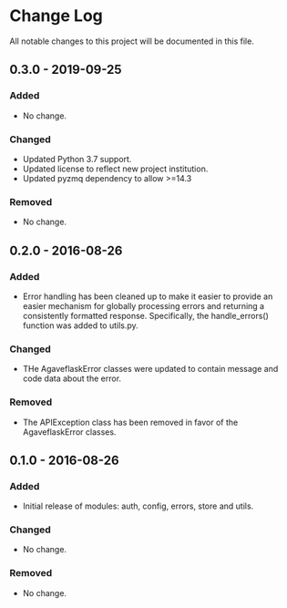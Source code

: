 # Change Log
All notable changes to this project will be documented in this file.

## 0.3.0 - 2019-09-25
### Added
- No change.

### Changed
- Updated Python 3.7 support.
- Updated license to reflect new project institution.
- Updated pyzmq dependency to allow >=14.3

### Removed
- No change.


## 0.2.0 - 2016-08-26
### Added
- Error handling has been cleaned up to make it easier to provide an easier mechanism for globally processing errors
and returning a consistently formatted response. Specifically, the handle_errors() function was added to utils.py.

### Changed
- THe AgaveflaskError classes were updated to contain message and code data about the error.

### Removed
- The APIException class has been removed in favor of the AgaveflaskError classes.


## 0.1.0 - 2016-08-26
### Added
- Initial release of modules: auth, config, errors, store and utils.

### Changed
- No change.

### Removed
- No change.

